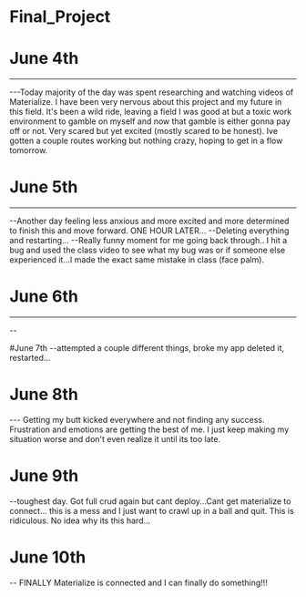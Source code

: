 # Final_Project

# June 4th
____________
---Today majority of the day was spent researching and watching videos of Materialize. I have been very nervous about this project and my future in this field. It's been a wild ride, leaving a field I was good at but a toxic work environment to gamble on myself and now that gamble is either gonna pay off or not. Very scared but yet excited (mostly scared to be honest). Ive gotten a couple routes working but nothing crazy, hoping to get in a flow tomorrow.


# June 5th
_____________
--Another day feeling less anxious and more excited and more determined to finish this and move forward.
ONE HOUR LATER...
--Deleting everything and restarting...
--Really funny moment for me going back through.. I hit a bug and used the class video to see what my bug was or if someone else experienced it...I made the exact same mistake in class (face palm).


# June 6th
_____________
--

#June 7th
--attempted a couple different things, broke my app deleted it, restarted...

# June 8th
--- Getting my butt kicked everywhere and not finding any success. Frustration and emotions are getting the best of me. I just keep making my situation worse and don't even realize it until its too late.

# June 9th
--toughest day. Got full crud again but cant deploy...Cant get materialize to connect... this is a mess and I just want to crawl up in a ball and quit. This is ridiculous. No idea why its this hard...

# June 10th
-- FINALLY Materialize is connected and I can finally do something!!!
